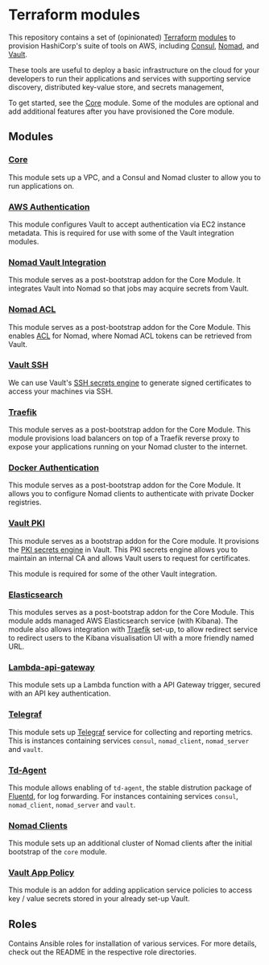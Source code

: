 # Terraform modules

This repository contains a set of (opinionated) [Terraform](https://www.terraform.io/)
[modules](https://www.terraform.io/docs/modules/index.html) to provision HashiCorp's suite of tools
on AWS, including [Consul](https://www.consul.io/), [Nomad](https://www.nomadproject.io/),
and [Vault](https://www.vaultproject.io/).

These tools are useful to deploy a basic infrastructure
on the cloud for your developers to run their applications and services with supporting service
discovery, distributed key-value store, and secrets management,

To get started, see the [Core](modules/core) module. Some of the modules are optional and
add additional features after you have provisioned the Core module.

## Modules

### [Core](modules/core)

This module sets up a VPC, and a Consul and Nomad cluster to allow you to run applications on.

### [AWS Authentication](modules/aws-auth)

This module configures Vault to accept authentication via EC2 instance metadata. This is required
for use with some of the Vault integration modules.

### [Nomad Vault Integration](modules/nomad-vault-integration)

This module serves as a post-bootstrap addon for the Core Module. It integrates Vault into Nomad
so that jobs may acquire secrets from Vault.

### [Nomad ACL](modules/nomad-acl)

This module serves as a post-bootstrap addon for the Core Module. This enables
[ACL](https://www.nomadproject.io/guides/acl.html) for Nomad, where Nomad ACL tokens can be
retrieved from Vault.

### [Vault SSH](modules/vault-ssh)

We can use Vault's
[SSH secrets engine](https://www.vaultproject.io/docs/secrets/ssh/signed-ssh-certificates.html) to
generate signed certificates to access your machines via SSH.

### [Traefik](modules/traefik)

This module serves as a post-bootstrap addon for the Core Module. This module provisions
load balancers on top of a Traefik reverse proxy to expose your applications running on your
Nomad cluster to the internet.

### [Docker Authentication](modules/docker-auth)

This module serves as a post-bootstrap addon for the Core Module. It allows you to configure Nomad
clients to authenticate with private Docker registries.

### [Vault PKI](modules/vault-pki)

This module serves as a bootstrap addon for the Core module. It provisions the
[PKI secrets engine](https://www.vaultproject.io/docs/secrets/pki/index.html) in Vault. This PKI
secrets engine allows you to maintain an internal CA and allows Vault users to request for
certificates.

This module is required for some of the other Vault integration.

### [Elasticsearch](modules/elasticsearch)

This modules serves as a post-bootstrap addon for the Core Module. This module adds managed AWS
Elasticsearch service (with Kibana). The module also allows integration with
[Traefik](modules/traefik) set-up, to allow redirect service to redirect users to the Kibana
visualisation UI with a more friendly named URL.

### [Lambda-api-gateway](modules/lambda-api-gateway)

This module sets up a Lambda function with a API Gateway trigger, secured with an API key authentication.

### [Telegraf](modules/telegraf)

This module sets up [Telegraf](https://www.influxdata.com/time-series-platform/telegraf/) service for collecting and reporting metrics. This is instances containing services `consul`, `nomad_client`, `nomad_server` and `vault`.

### [Td-Agent](modules/td-agent)

This module allows enabling of `td-agent`, the stable distrution package of [Fluentd](https://www.fluentd.org), for log forwarding. For
instances containing services `consul`, `nomad_client`, `nomad_server` and `vault`.

### [Nomad Clients](modules/nomad-clients)

This module sets up an additional cluster of Nomad clients after the initial bootstrap of the `core` module.

### [Vault App Policy](modules/vault-app-policy)

This module is an addon for adding application service policies to access key / value secrets stored in your already set-up Vault.

## Roles

Contains Ansible roles for installation of various services. For more details, check out the README
in the respective role directories.

